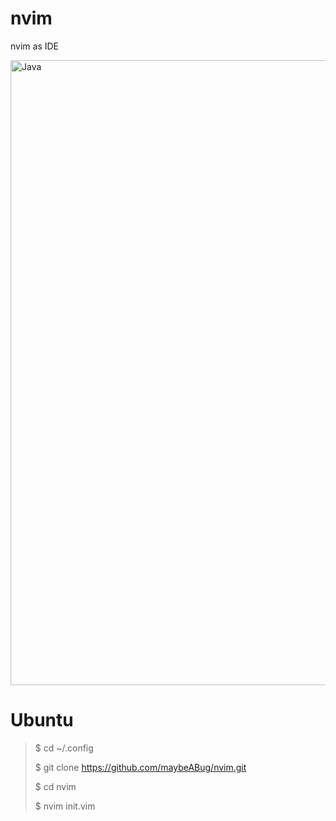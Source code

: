 # nvim

nvim as IDE

<img src="https://user-images.githubusercontent.com/47677499/103386760-23940e00-4adf-11eb-8389-18705106a5a8.png" align="center" alt="Java" width="1000px"/>

# Ubuntu

> $ cd ~/.config
>
> $ git clone https://github.com/maybeABug/nvim.git
>
> $ cd nvim
>
> $ nvim init.vim
